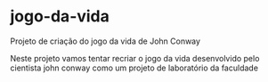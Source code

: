 # jogo-da-vida
Projeto de criação do jogo da vida de John Conway

Neste projeto vamos tentar recriar o jogo da vida desenvolvido pelo cientista john conway como um projeto de laboratório da faculdade
